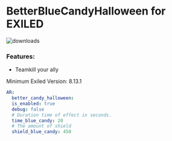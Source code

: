 # BetterBlueCandyHalloween for EXILED

![downloads](https://img.shields.io/github/downloads/Bankokwak/BetterBlueCandyHalloween/total)

### Features:
- Teamkill your ally

Minimum Exiled Version: 8.13.1

```yaml
AR:
  better_candy_halloween:
  is_enabled: true
  debug: false
  # Duration time of effect in seconds.
  time_blue_candy: 20
  # The amount of shield
  shield_blue_candy: 450
```
